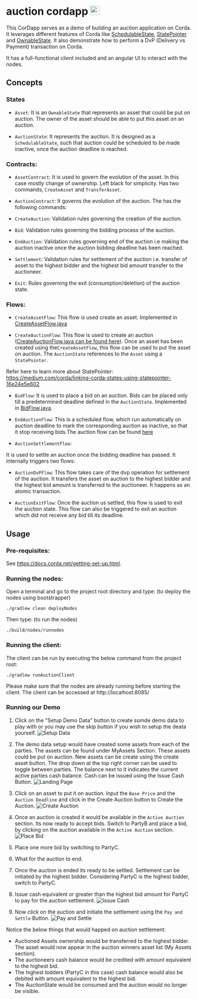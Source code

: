 # auction cordapp [<img src="../../webIDE.png" height=25 />](https://ide.corda.net/?folder=/home/coder/samples-java/Advanced/auction-cordapp)

This CorDapp serves as a demo of building an auction application on Corda. It leverages
different features of Corda like [SchedulableState](https://docs.corda.net/docs/corda-os/event-scheduling.html#how-to-implement-scheduled-events), [StatePointer](https://docs.corda.net/docs/corda-os/api-states.html#state-pointers) and [OwnableState](https://docs.corda.net/docs/corda-os/api-states.html#ownablestate). It also demonstrate
how to perform a DvP (Delivery vs Payment) transaction on Corda.

It has a full-functional client included and an angular UI to interact with the nodes.

## Concepts

### States

- `Asset`: It is an `OwnableState` that represents an asset that could be put on auction. The owner
of the asset should be able to put this asset on an auction.

- `AuctionState`: It represents the auction. It is designed as a `SchedulableState`, such that auction
could be scheduled to be made inactive, once the auction deadline is reached.

### Contracts:

- `AssetContract`: It is used to govern the evolution of the asset. In this case mostly change of
ownership. Left black for simplicity. Has two commands, `CreateAsset` and `TransferAsset`.

- `AuctionContract`: It governs the evolution of the auction. The has the following commands:

- `CreateAuction`: Validation rules governing the creation of the auction.

- `Bid`: Validation rules governing the bidding process of the auction.

- `EndAuction`: Validation rules governing end of the auction i.e making the auction inactive
    once the auction bidding deadline has been reached.

- `Settlement`: Validation rules for settlement of the auction i.e. transfer of asset to the
    highest bidder and the highest bid amount transfer to the auctioneer.

- `Exit`: Rules governing the exit (consumption/deletion) of the auction state.

### Flows:

- `CreateAssetFlow`: This flow is used create an asset. Implemented in [CreateAssetFlow.java](./workflows/src/main/java/net/corda/samples/flows/CreateAssetFlow.java#L44-L66)

- `CreateAuctionFlow`: This flow is used to create an auction ([CreateAuctionFlow.java can be found here](./workflows/src/main/java/net/corda/samples/flows/CreateAuctionFlow.java#L58-L96)). Once an asset has been created using
the`CreateAssetFlow`, this flow can be used to put the asset on auction. The `AuctionState`
references to the `Asset` using a `StatePointer`.

Refer here to learn more about StatePointer: https://medium.com/corda/linking-corda-states-using-statepointer-16e24e5e602

- `BidFlow`: It is used to place a bid on an auction. Bids can be placed only till a predetermined
deadline defined in the `AuctionState`. Implemented in [BidFlow.java](./workflows/src/main/java/net/corda/samples/flows/BidFlow.java#L42-L86).

- `EndAuctionFlow`: This is a scheduled flow, which run automatically on auction deadline to mark
the corresponding auction as inactive, so that it stop receiving bids.The auction flow can be found [here](./workflows/src/main/java/net/corda/samples/flows/EndAuctionFlow.java#L39-L83)

- `AuctionSettlementFlow`:

It is used to settle an auction once the bidding deadline has passed. It internally triggers two flows:

- `AuctionDvPFlow`: This flow takes care of the dvp operation for settlement of the auction. It
    transfers the asset on auction to the highest bidder and the highest bid amount is transferred to
    the auctioneer. It happens as an atomic transaction.

- `AuctionExitFlow`: Once the auction us settled, this flow is used to exit the auction state. This
    flow can also be triggered to  exit an auction which did not receive any bid till its deadline.



## Usage

### Pre-requisites:

See https://docs.corda.net/getting-set-up.html.

### Running the nodes:
Open a terminal and go to the project root directory and type: (to deploy the nodes using bootstrapper)
```
./gradlew clean deployNodes
```
Then type: (to run the nodes)
```
./build/nodes/runnodes
```

### Running the client:

The client can be run by executing the below command from the project root:

`./gradlew runAuctionClient`

Please make sure that the nodes are already running before starting the client.
The client can be accessed at http://localhost:8085/

### Running our Demo

1. Click on the "Setup Demo Data" button to create somde demo data to play with or you
may use the skip button if you wish to setup the deata yourself.
![Setup Data](./snaps/setup.png)

2. The demo data setup would have created some assets from each of the parties. The assets
can be found under MyAssets Section. These assets could be put on auction. New assets can
be create using the create asset button.
The drop down at the top right corner can be used to toggle between parties.
The balance next to it indicates the current active parties cash balance. Cash can be
issued using the Issue Cash Button.
![Landing Page](./snaps/landing.png)

3. Click on an asset to put it on auction. Input the `Base Price` and the `Auction Deadline`
and click in the Create Auction button to Create the Auction.
![Create Auction](./snaps/CreateAuction.png)

4. Once an auction is created it would be available in the `Active Auction` section. Its
now ready to accept bids. Switch to PartyB and place a bid, by clicking on the auction
available in the `Active Auction` section.
![Place Bid](./snaps/Bid.png)

5. Place one more bid by switching to PartyC.

6. What for the auction to end.

7. Once the auction is ended its ready to be settled. Settlement can be initiated by the
highest bidder. Considering PartyC is the highest bidder, switch to PartyC.

8. Issue cash equivalent or greater than the highest bid amount for PartyC to pay for
    the auction settlement.
![Issue Cash](./snaps/CashIssue.png)

9. Now click on the auction and initiate the settlement using the `Pay and Settle` Button.
![Pay and Settle](./snaps/Settle.png)


Notice the below things that would happed on auction settlement:

- Auctioned Assets ownership would be transferred to the highest bidder. The asset would
now appear in the auction winners asset list (My Assets section).
- The auctioneers cash balance would be credited with amount equivalent to the highest bid.
- The highest bidders (PartyC in this case) cash balance would also be debited with amount
equivalent to the highest bid.
- The AuctionState would be consumed and the auction would no longer be visible.
